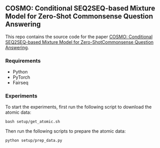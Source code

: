 ## COSMO: Conditional SEQ2SEQ-based Mixture Model for Zero-Shot Commonsense Question Answering

This repo contains the source code for the paper [COSMO: Conditional SEQ2SEQ-based Mixture Model for Zero-ShotCommonsense Question Answering](https://arxiv.org/abs/2011.00777).

### Requirements
* Python
* PyTorch
* Fairseq

### Experiments

To start the experiments, first run the following script to download the atomic data:

```
bash setup/get_atomic.sh
```

Then run the following scripts to prepare the atomic data:

```
python setup/prep_data.py
```


